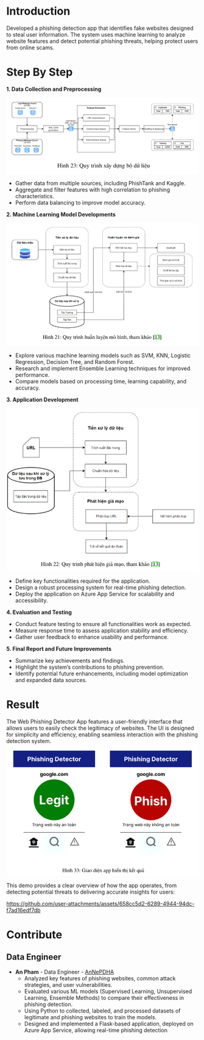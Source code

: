 # Introduction 
Developed a phishing detection app that identifies fake websites designed to steal user information. The system uses machine learning to analyze website features and detect potential phishing threats, helping protect users from online scams.

# Step By Step
**1.	Data Collection and Preprocessing**
   
![My Image](Images_result/preprocess_flowchart.png)
 * Gather data from multiple sources, including PhishTank and Kaggle.
 * Aggregate and filter features with high correlation to phishing characteristics.
 * Perform data balancing to improve model accuracy.
   
**2.	Machine Learning Model Developments**
   
![My Image](Images_result/training_flowchart.png)
 * Explore various machine learning models such as SVM, KNN, Logistic Regression, Decision Tree, and Random Forest.
 * Research and implement Ensemble Learning techniques for improved performance.
 * Compare models based on processing time, learning capability, and accuracy.

**3.	Application Development**

![My Image](Images_result/detect_flowchart.png)

 * Define key functionalities required for the application.
 * Design a robust processing system for real-time phishing detection.
 * Deploy the application on Azure App Service for scalability and accessibility.

**4.	Evaluation and Testing**
 * Conduct feature testing to ensure all functionalities work as expected.
 * Measure response time to assess application stability and efficiency.
 * Gather user feedback to enhance usability and performance.
   
**5.	Final Report and Future Improvements**
 * Summarize key achievements and findings.
 * Highlight the system’s contributions to phishing prevention.
 * Identify potential future enhancements, including model optimization and expanded data sources.

# Result
The Web Phishing Detector App features a user-friendly interface that allows users to easily check the legitimacy of websites. The UI is designed for simplicity and efficiency, enabling seamless interaction with the phishing detection system.
![My Image](Images_result/app_ui.png)

This demo provides a clear overview of how the app operates, from detecting potential threats to delivering accurate insights for users:

https://github.com/user-attachments/assets/658cc5d2-6289-4944-94dc-f7ad16edf7db



# Contribute
## Data Engineer
* **An Pham** - Data Engineer - [AnNePDHA](https://github.com/AnNePDHA)
  * Analyzed key features of phishing websites, common attack strategies, and user vulnerabilities.
  * Evaluated various ML models (Supervised Learning, Unsupervised Learning, Ensemble Methods) to compare their effectiveness in phishing detection.
  * Using Python to collected, labeled, and processed datasets of legitimate and phishing websites to train the models.
  * Designed and implemented a Flask-based application, deployed on Azure App Service, allowing real-time phishing detection
